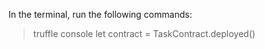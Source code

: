 In the terminal, run the following commands:

> truffle console
> let contract = TaskContract.deployed()
